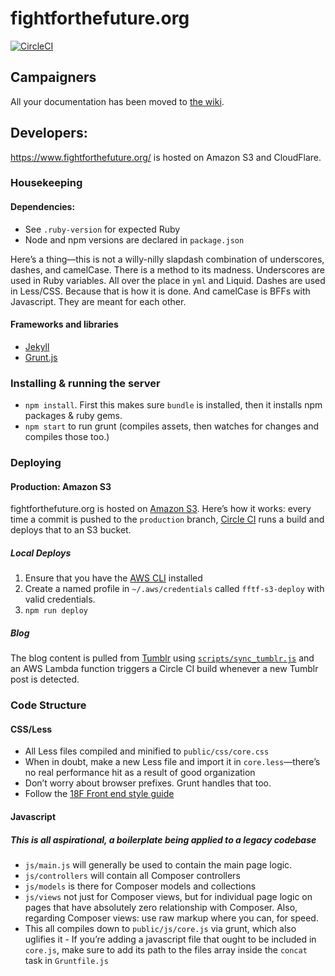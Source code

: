 # fightforthefuture.org

[![CircleCI](https://circleci.com/gh/fightforthefuture/fightforthefuture.github.io/tree/production.svg?style=svg)](https://circleci.com/gh/fightforthefuture/fightforthefuture.github.io/tree/production)

## Campaigners

All your documentation has been moved to [the wiki][00].

## Developers:

<https://www.fightforthefuture.org/> is hosted on Amazon S3 and CloudFlare.

### Housekeeping

#### Dependencies:

- See `.ruby-version` for expected Ruby
- Node and npm versions are declared in `package.json`

Here’s a thing—this is not a willy-nilly slapdash combination of underscores, dashes, and camelCase. There is a method to its madness. Underscores are used in Ruby variables. All over the place in `yml` and Liquid. Dashes are used in Less/CSS. Because that is how it is done. And camelCase is BFFs with Javascript. They are meant for each other.

#### Frameworks and libraries

- [Jekyll][03]
- [Grunt.js][04]

### Installing & running the server

- `npm install`. First this makes sure `bundle` is installed, then it installs npm packages & ruby gems.
- `npm start` to run grunt (compiles assets, then watches for changes and compiles those too.)

### Deploying

#### Production: Amazon S3

fightforthefuture.org is hosted on [Amazon S3][06]. Here’s how it works: every time a commit is pushed to the `production` branch, [Circle CI][01] runs a build and deploys that to an S3 bucket.

##### Local Deploys

1. Ensure that you have the [AWS CLI](https://docs.aws.amazon.com/cli/latest/userguide/installing.html) installed
2. Create a named profile in `~/.aws/credentials` called `fftf-s3-deploy` with valid credentials.
3. `npm run deploy`

##### Blog

The blog content is pulled from [Tumblr](https://fight4future.tumblr.com) using [`scripts/sync_tumblr.js`](scripts/sync_tumblr.js) and an AWS Lambda function triggers a Circle CI build whenever a new Tumblr post is detected.

### Code Structure

#### CSS/Less

- All Less files compiled and minified to `public/css/core.css`
- When in doubt, make a new Less file and import it in `core.less`—there’s no real performance hit as a result of good organization
- Don’t worry about browser prefixes. Grunt handles that too.
- Follow the [18F Front end style guide][08]

#### Javascript

##### This is all aspirational, a boilerplate being applied to a legacy codebase

- `js/main.js` will generally be used to contain the main page logic.
- `js/controllers` will contain all Composer controllers
- `js/models` is there for Composer models and collections
- `js/views` not just for Composer views, but for individual page logic on pages that have absolutely zero relationship with Composer. Also, regarding Composer views: use raw markup where you can, for speed.
- This all compiles down to `public/js/core.js` via grunt, which also uglifies it - If you’re adding a javascript file that ought to be included in `core.js`, make sure to add its path to the files array inside the `concat` task in `Gruntfile.js`

[00]: https://github.com/fightforthefuture/fightforthefuture.github.io/wiki
[01]: https://circleci.com/gh/fightforthefuture/fightforthefuture.github.io/tree/production
[02]: https://lyonbros.github.io/composer.js/
[03]: http://jekyllrb.com/docs/home/
[04]: http://gruntjs.com/getting-started
[05]: https://github.com/503.html
[06]: https://aws.amazon.com/s3/
[07]: https://devcenter.heroku.com/articles/github-integration-review-apps
[08]: https://pages.18f.gov/frontend/
